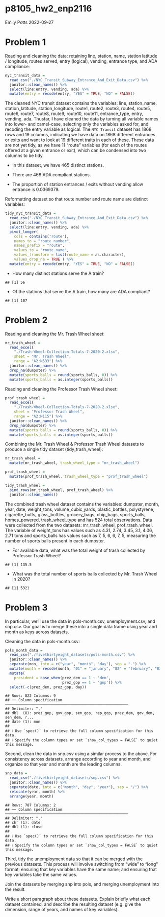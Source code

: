 p8105_hw2_enp2116
================
Emily Potts
2022-09-27

# Problem 1

Reading and cleaning the data; retaining line, station, name, station
latitude / longitude, routes served, entry (logical), vending, entrance
type, and ADA compliance:

``` r
nyc_transit_data =
  read_csv("./NYC_Transit_Subway_Entrance_And_Exit_Data.csv") %>%
  janitor::clean_names() %>%
  select(line:entry, vending, ada) %>%
  mutate(entry = recode(entry, "YES" = TRUE, "NO" = FALSE))
```

The cleaned NYC transit dataset contains the variables: line,
station_name, station_latitude, station_longitude, route1, route2,
route3, route4, route5, route6, route7, route8, route9, route10,
route11, entrance_type, entry, vending, ada. Thusfar, I have cleaned the
data by turning all variable names into lower- and camel-case, selecting
only the variables asked for, and recoding the entry variable as
logical. The `NYC Transit` dataset has 1868 rows and 19 columns,
indicating we have data on 1868 different entrances or exits and want to
look at 19 different traits in each of these. These data are not yet
tidy, as we have 11 “route” variables (for each of the routes offered at
a given entrance or exit), which can be condensed into two columns to be
tidy.

-   In this dataset, we have 465 distinct stations.

-   There are 468 ADA compliant stations.

-   The proportion of station entrances / exits without vending allow
    entrance is 0.0369379.

Reformatting dataset so that route number and route name are distinct
variables:

``` r
tidy_nyc_transit_data =
  read_csv("./NYC_Transit_Subway_Entrance_And_Exit_Data.csv") %>%
  janitor::clean_names() %>%
  select(line:entry, vending, ada) %>%
  pivot_longer(
    cols = contains('route'),
    names_to = "route_number",
    names_prefix = "route",
    values_to = "route_name",
    values_transform = list(route_name = as.character),
    values_drop_na = TRUE ) %>%
  mutate(entry = recode(entry, "YES" = TRUE, "NO" = FALSE))
```

-   How many distinct stations serve the A train?

<!-- -->

    ## [1] 56

-   Of the stations that serve the A train, how many are ADA compliant?

<!-- -->

    ## [1] 107

# Problem 2

Reading and cleaning the Mr. Trash Wheel sheet:

``` r
mr_trash_wheel =
  read_excel(
    "./Trash-Wheel-Collection-Totals-7-2020-2.xlsx",
    sheet = "Mr. Trash Wheel",
    range = "A2:N533") %>%
  janitor::clean_names() %>% 
  drop_na(dumpster) %>% 
  mutate(sports_balls = round(sports_balls, 0)) %>% 
  mutate(sports_balls = as.integer(sports_balls))
```

Reading and cleaning the Professor Trash Wheel sheet:

``` r
prof_trash_wheel =
  read_excel(
    "./Trash-Wheel-Collection-Totals-7-2020-2.xlsx",
    sheet = "Professor Trash Wheel",
    range = "A2:N115") %>%
  janitor::clean_names() %>% 
  drop_na(dumpster) %>% 
  mutate(sports_balls = round(sports_balls, 0)) %>% 
  mutate(sports_balls = as.integer(sports_balls))
```

Combining the Mr. Trash Wheel & Professor Trash Wheel datasets to
produce a single tidy dataset (tidy_trash_wheel):

``` r
mr_trash_wheel = 
  mutate(mr_trash_wheel, trash_wheel_type = "mr_trash_wheel")

prof_trash_wheel = 
  mutate(prof_trash_wheel, trash_wheel_type = "prof_trash_wheel")

tidy_trash_wheel = 
  bind_rows(mr_trash_wheel, prof_trash_wheel) %>%
  janitor::clean_names() 
```

The combined trash wheel dataset contains the variables: dumpster,
month, year, date, weight_tons, volume_cubic_yards, plastic_bottles,
polystyrene, cigarette_butts, glass_bottles, grocery_bags, chip_bags,
sports_balls, homes_powered, trash_wheel_type and has 524 total
observations. Data were collected from the two datasets: mr_trash_wheel,
prof_trash_wheel. The variable of weight_tons has values such as 4.31,
2.74, 3.45, 3.1, 4.06, 2.71 tons and sports_balls has values such as 7,
5, 6, 6, 7, 5, measuring the number of sports balls present in each
dumpster.

-   For available data, what was the total weight of trash collected by
    Professor Trash Wheel?

<!-- -->

    ## [1] 135.5

-   What was the total number of sports balls collected by Mr. Trash
    Wheel in 2020?

<!-- -->

    ## [1] 5321

# Problem 3

In particular, we’ll use the data in pols-month.csv, unemployment.csv,
and snp.csv. Our goal is to merge these into a single data frame using
year and month as keys across datasets.

Cleaning the data in pols-month.csv:

``` r
pols_month_data =
  read_csv("./fivethirtyeight_datasets/pols-month.csv") %>%
  janitor::clean_names() %>%
  separate(mon, into = c("year", "month", "day"), sep = "-") %>% 
  mutate(month = recode(month, "01" = "january", "02" = "february", "03" = "march", "04" = "april", "05" = "may", "06" = "june", "07" = "july", "08" = "august", "09" = "september", "10" = "october", "11" = "november", "12" = "december")) %>% 
  mutate(
    president = case_when(prez_dem == 1 ~ 'dem',
                          prez_gop == 1 ~ 'gop')) %>% 
  select(-c(prez_dem, prez_gop, day))
```

    ## Rows: 822 Columns: 9
    ## ── Column specification ────────────────────────────────────────────────────────
    ## Delimiter: ","
    ## dbl  (8): prez_gop, gov_gop, sen_gop, rep_gop, prez_dem, gov_dem, sen_dem, r...
    ## date (1): mon
    ## 
    ## ℹ Use `spec()` to retrieve the full column specification for this data.
    ## ℹ Specify the column types or set `show_col_types = FALSE` to quiet this message.

Second, clean the data in snp.csv using a similar process to the above.
For consistency across datasets, arrange according to year and month,
and organize so that year and month are the leading columns.

``` r
snp_data =
  read_csv("./fivethirtyeight_datasets/snp.csv") %>%
  janitor::clean_names() %>%
  separate(date, into = c("month", "day", "year"), sep = "/") %>% 
  relocate(year, month) %>% 
  arrange(year, month)
```

    ## Rows: 787 Columns: 2
    ## ── Column specification ────────────────────────────────────────────────────────
    ## Delimiter: ","
    ## chr (1): date
    ## dbl (1): close
    ## 
    ## ℹ Use `spec()` to retrieve the full column specification for this data.
    ## ℹ Specify the column types or set `show_col_types = FALSE` to quiet this message.

Third, tidy the unemployment data so that it can be merged with the
previous datasets. This process will involve switching from “wide” to
“long” format; ensuring that key variables have the same name; and
ensuring that key variables take the same values.

Join the datasets by merging snp into pols, and merging unemployment
into the result.

Write a short paragraph about these datasets. Explain briefly what each
dataset contained, and describe the resulting dataset (e.g. give the
dimension, range of years, and names of key variables).
